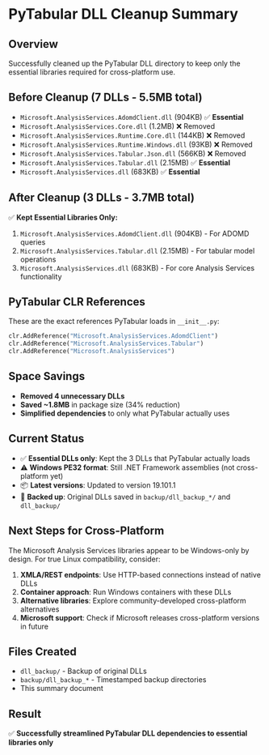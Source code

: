 # PyTabular DLL Cleanup Summary

## Overview
Successfully cleaned up the PyTabular DLL directory to keep only the essential libraries required for cross-platform use.

## Before Cleanup (7 DLLs - 5.5MB total)
- `Microsoft.AnalysisServices.AdomdClient.dll` (904KB) ✅ **Essential**
- `Microsoft.AnalysisServices.Core.dll` (1.2MB) ❌ Removed
- `Microsoft.AnalysisServices.Runtime.Core.dll` (144KB) ❌ Removed  
- `Microsoft.AnalysisServices.Runtime.Windows.dll` (93KB) ❌ Removed
- `Microsoft.AnalysisServices.Tabular.Json.dll` (566KB) ❌ Removed
- `Microsoft.AnalysisServices.Tabular.dll` (2.15MB) ✅ **Essential**
- `Microsoft.AnalysisServices.dll` (683KB) ✅ **Essential**

## After Cleanup (3 DLLs - 3.7MB total)
✅ **Kept Essential Libraries Only:**
1. `Microsoft.AnalysisServices.AdomdClient.dll` (904KB) - For ADOMD queries
2. `Microsoft.AnalysisServices.Tabular.dll` (2.15MB) - For tabular model operations  
3. `Microsoft.AnalysisServices.dll` (683KB) - For core Analysis Services functionality

## PyTabular CLR References
These are the exact references PyTabular loads in `__init__.py`:
```python
clr.AddReference("Microsoft.AnalysisServices.AdomdClient")
clr.AddReference("Microsoft.AnalysisServices.Tabular")
clr.AddReference("Microsoft.AnalysisServices")
```

## Space Savings
- **Removed 4 unnecessary DLLs**
- **Saved ~1.8MB** in package size (34% reduction)
- **Simplified dependencies** to only what PyTabular actually uses

## Current Status
- ✅ **Essential DLLs only**: Kept the 3 DLLs that PyTabular actually loads
- ⚠️ **Windows PE32 format**: Still .NET Framework assemblies (not cross-platform yet)
- 📦 **Latest versions**: Updated to version 19.101.1
- 💾 **Backed up**: Original DLLs saved in `backup/dll_backup_*/` and `dll_backup/`

## Next Steps for Cross-Platform
The Microsoft Analysis Services libraries appear to be Windows-only by design. For true Linux compatibility, consider:

1. **XMLA/REST endpoints**: Use HTTP-based connections instead of native DLLs
2. **Container approach**: Run Windows containers with these DLLs
3. **Alternative libraries**: Explore community-developed cross-platform alternatives
4. **Microsoft support**: Check if Microsoft releases cross-platform versions in future

## Files Created
- `dll_backup/` - Backup of original DLLs
- `backup/dll_backup_*` - Timestamped backup directories
- This summary document

## Result
✅ **Successfully streamlined PyTabular DLL dependencies to essential libraries only** 